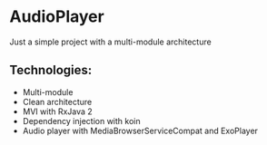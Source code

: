 # AudioPlayer
Just a simple project with a multi-module architecture

## Technologies:
* Multi-module
* Clean architecture
* MVI with RxJava 2
* Dependency injection with koin
* Audio player with MediaBrowserServiceCompat and ExoPlayer
